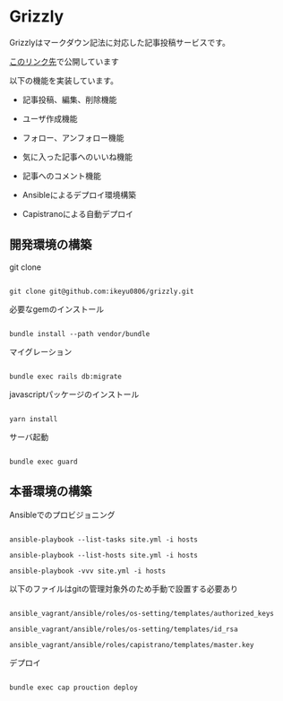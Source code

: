 # Grizzly

Grizzlyはマークダウン記法に対応した記事投稿サービスです。

[このリンク先](http://118.27.33.70)で公開しています

以下の機能を実装しています。

- 記事投稿、編集、削除機能

- ユーザ作成機能

- フォロー、アンフォロー機能

- 気に入った記事へのいいね機能

- 記事へのコメント機能

- Ansibleによるデプロイ環境構築

- Capistranoによる自動デプロイ

## 開発環境の構築

git clone

```

git clone git@github.com:ikeyu0806/grizzly.git
```

必要なgemのインストール

```

bundle install --path vendor/bundle
```

マイグレーション

```

bundle exec rails db:migrate
```

javascriptパッケージのインストール

```

yarn install
```

サーバ起動

```

bundle exec guard
```

## 本番環境の構築

Ansibleでのプロビジョニング

```

ansible-playbook --list-tasks site.yml -i hosts

ansible-playbook --list-hosts site.yml -i hosts

ansible-playbook -vvv site.yml -i hosts
```

以下のファイルはgitの管理対象外のため手動で設置する必要あり

```

ansible_vagrant/ansible/roles/os-setting/templates/authorized_keys

ansible_vagrant/ansible/roles/os-setting/templates/id_rsa

ansible_vagrant/ansible/roles/capistrano/templates/master.key
```

デプロイ

```

bundle exec cap prouction deploy
```